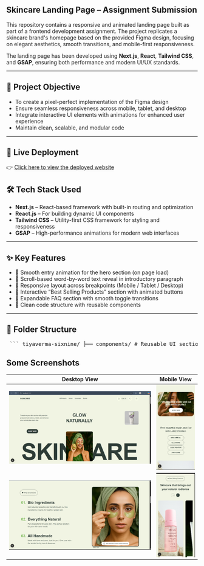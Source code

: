 ## Skincare Landing Page – Assignment Submission

This repository contains a responsive and animated landing page built as part of a frontend development assignment. The project replicates a skincare brand's homepage based on the provided Figma design, focusing on elegant aesthetics, smooth transitions, and mobile-first responsiveness.

The landing page has been developed using **Next.js**, **React**, **Tailwind CSS**, and **GSAP**, ensuring both performance and modern UI/UX standards.

---

## 🎯 Project Objective

- To create a pixel-perfect implementation of the Figma design  
- Ensure seamless responsiveness across mobile, tablet, and desktop  
- Integrate interactive UI elements with animations for enhanced user experience  
- Maintain clean, scalable, and modular code  

---

## 🔗 Live Deployment

👉 [Click here to view the deployed website](https://sixnine-assignment-pi.vercel.app/)  


## 🛠️ Tech Stack Used

- **Next.js** – React-based framework with built-in routing and optimization  
- **React.js** – For building dynamic UI components  
- **Tailwind CSS** – Utility-first CSS framework for styling and responsiveness  
- **GSAP** – High-performance animations for modern web interfaces  

---

## ✨ Key Features

- 🌟 Smooth entry animation for the hero section (on page load)  
- 🌟 Scroll-based word-by-word text reveal in introductory paragraph  
- 🌟 Responsive layout across breakpoints (Mobile / Tablet / Desktop)  
- 🌟 Interactive “Best Selling Products” section with animated buttons  
- 🌟 Expandable FAQ section with smooth toggle transitions  
- 🌟 Clean code structure with reusable components  

---

## 📁 Folder Structure
<pre> ``` tiyaverma-sixnine/ ├── components/ # Reusable UI sections (Hero, BannerImage, BestSellingProducts, WhyUs, navbar) ├── pages/ # Next.js routing files (index.js, _app.js, _document.js) ├── public/ # All static assets and images ├── styles/ # Tailwind CSS and global styles (globals.css) ├── .gitignore # Files/folders to ignore during git push ├── package.json # Project metadata and dependencies ├── postcss.config.js # PostCSS setup for Tailwind ├── tailwind.config.js # Tailwind customization config └── README.md # Project documentation ``` </pre>

## Some Screenshots

| Desktop View | Mobile View |
|--------------|-------------|
| ![Desktop View](demo1.png) | ![Mobile View](mobile1.png) |
| ![Desktop View](demo2.png) | ![Mobile View](mobile2.png) |


